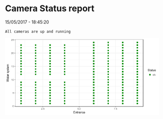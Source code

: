 Camera Status report
================
15/05/2017 - 18:45:20

    All cameras are up and running

![](camreport_files/figure-markdown_github/unnamed-chunk-2-1.png)

